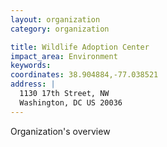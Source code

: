 ```yaml
---
layout: organization
category: organization

title: Wildlife Adoption Center
impact_area: Environment
keywords: 
coordinates: 38.904884,-77.038521
address: |
  1130 17th Street, NW
  Washington, DC US 20036
---
```

Organization's overview

